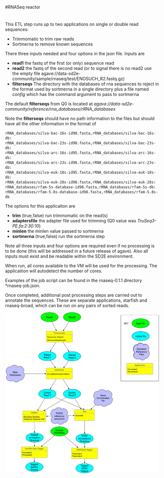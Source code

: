 #RNASeq reactor
#
This ETL step runs up to two applications on single or double read
sequences:

* Trimmomatic to trim raw reads 
* Sortmerna to remove known sequences

There three inputs needed and four options in the json file.  Inputs are

* **read1** the fastq of the first (or only) sequence read 
* **read2** the fastq of the second read (or to signal there is no read2 
use the empty file
agave://data-sd2e-community/sample/rnaseq/test/ENOSUCH_R2.fastq.gz) 
* **filterseqs** The directory with the databases of rna sequences to
reject in the format used by sortmerna in a single directory plus a file
named *config* which has the command argument to pass to sortmerna

The default **filterseqs** from Q0 is located at
*agave://data-sd2e-community/reference/rna_databases/rRNA_databases*

Note the **filterseqs** should have no path information to the files but
should have all the other information in the format of

```rnadb_list
rRNA_databases/silva-bac-16s-id90.fasta,rRNA_databases/silva-bac-16s-db:
rRNA_databases/silva-bac-23s-id98.fasta,rRNA_databases/silva-bac-23s-db:
rRNA_databases/silva-arc-16s-id95.fasta,rRNA_databases/silva-arc-16s-db:
rRNA_databases/silva-arc-23s-id98.fasta,rRNA_databases/silva-arc-23s-db:
rRNA_databases/silva-euk-18s-id95.fasta,rRNA_databases/silva-euk-18s-db:
rRNA_databases/silva-euk-28s-id98.fasta,rRNA_databases/silva-euk-28s:
rRNA_databases/rfam-5s-database-id98.fasta,rRNA_databases/rfam-5s-db:
rRNA_databases/rfam-5.8s-database-id98.fasta,rRNA_databases/rfam-5.8s-db
```


The options for this applicaiton are

* **trim** (true,false) run trimmomatic on the read(s) 
* **adaptersfile** the adapter file used for trimming (Q0 value was
*TruSeq3-PE.fa:2:30:10*) 
* **minlen** the minlen value passed to sortmerna 
* **sortmerna** (true,false) run the sortmerna step

Note all three inputs and four options are required even if no
processing is to be done (this will be addressed in a future release of
agave).  Also all inputs must exist and be readable within the SD2E
environment.

When run, all cores available to the VM will be used for the processing.
The applicaition will autodetect the number of cores.

Examples of the job script can be found in the rnaseq-0.1.1 directory
*rnaseq-job.json.

Once completed, additional post processing steps are carried out 
to annotate the sequences.  These are separate applications, starfish
and rnaseq-broad, which can be run on any pairs of sorted reads.

![alt text](ETLOmics.jpg "Overall Reads Workflow")